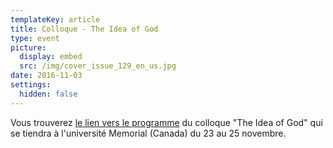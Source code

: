 ```yaml
---
templateKey: article
title: Colloque - The Idea of God
type: event
picture:
  display: embed
  src: /img/cover_issue_129_en_us.jpg
date: 2016-11-03
settings:
  hidden: false
---
```

Vous trouverez [le lien vers le programme](https://drive.google.com/file/d/0B6ITBS-PfcNJQUNGYm5ZN0Iwb2RCSWJhU2VmOC11ZW1vdnRF/view?usp=sharing) du colloque "The Idea of God" qui se tiendra à l'université Memorial (Canada) du 23 au 25 novembre.
